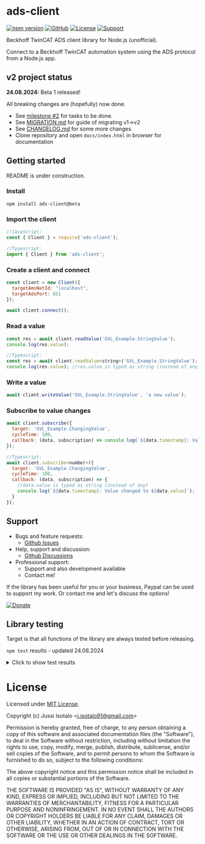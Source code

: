 # ads-client


[![npm version](https://img.shields.io/npm/v/ads-client)](https://www.npmjs.org/package/ads-client) 
[![GitHub](https://img.shields.io/badge/View%20on-GitHub-brightgreen)](https://github.com/jisotalo/ads-client)
[![License](https://img.shields.io/github/license/jisotalo/ads-client)](https://choosealicense.com/licenses/mit/)
[![Support](https://img.shields.io/badge/Donate-PayPal-yellow)](https://www.paypal.com/donate/?business=KUWBXXCVGZZME&no_recurring=0&currency_code=EUR)

Beckhoff TwinCAT ADS client library for Node.js (unofficial). 

Connect to a Beckhoff TwinCAT automation system using the ADS protocol from a Node.js app.

## v2 project status

**24.08.2024:** Beta 1 released! 

All breaking changes are (hopefully) now done.

* See [milestone #2](https://github.com/jisotalo/ads-client/milestone/2) for tasks to be done.
* See [MIGRATION.md](https://github.com/jisotalo/ads-client/blob/v2-dev/MIGRATION.md) for guide of migrating v1->v2
* See [CHANGELOG.md](https://github.com/jisotalo/ads-client/blob/v2-dev/CHANGELOG.md) for some more changes
* Clone repository and open `docs/index.html` in browser for documentation

## Getting started

README is under construction.

### Install
`npm install ads-client@beta`

### Import the client
```js
//Javascript:
const { Client } = require('ads-client');

//Typescript:
import { Client } from 'ads-client';
```

### Create a client and connect

```js
const client = new Client({
  targetAmsNetId: "localhost",
  targetAdsPort: 851
});

await client.connect();
```

### Read a value

```js
const res = await client.readValue('GVL_Example.StringValue');
console.log(res.value);

//Typescript:
const res = await client.readValue<string>('GVL_Example.StringValue');
console.log(res.value); //res.value is typed as string (instead of any)

```

### Write a value

```js
await client.writeValue('GVL_Example.StringValue', 'a new value');
```
### Subscribe to value changes

```js
await client.subscribe({
  target: 'GVL_Example.ChangingValue',
  cycleTime: 100,
  callback: (data, subscription) => console.log(`${data.timestamp}: Value changed to ${data.value}`)
});

//Typescript:
await client.subscribe<number>({
  target: 'GVL_Example.ChangingValue',
  cycleTime: 100,
  callback: (data, subscription) => {
    //data.value is typed as string (instead of any)
    console.log(`${data.timestamp}: Value changed to ${data.value}`);
  }
});
```

## Support

* Bugs and feature requests: 
  * [Github Issues](https://github.com/jisotalo/ads-client/issues)
* Help, support and discussion: 
  * [Github Discussions](https://github.com/jisotalo/ads-client/discussions)
* Professional support: 
  * Support and also development available 
  * Contact me!

If the library has been useful for you or your business, Paypal can be used to support my work. Or contact me and let's discuss the options!

[![Donate](https://img.shields.io/badge/Donate-PayPal-yellow)](https://www.paypal.com/donate/?business=KUWBXXCVGZZME&no_recurring=0&currency_code=EUR)

## Library testing

Target is that all functions of the library are always tested before releasing.

`npm test` results - updated 24.08.2024

<details>
<summary>Click to show test results</summary>
<pre>
√ IMPORTANT NOTE: This test requires running a specific PLC project locally (https://github.com/jisotalo/ads-client-test-plc-project)                                                                                                                         
  connection
    √ client is not connected at beginning (1 ms)                                                                               
    √ checking ads client settings (1 ms)                                                                                       
    √ connecting to the target (31 ms)                                                                                          
    √ checking that test PLC project is active (13 ms)                                                                          
    √ checking that test PLC project version is correct (10 ms)                                                                 
    √ caching of symbols and data types (1 ms)                                                                                  
    √ reconnecting (36 ms)                                                                                                      
  resetting PLC to original state                                                                                               
    √ resetting PLC (514 ms)                                                                                                    
    √ checking that reset was successful (8 ms)                                                                                 
    √ checking that PLC is not running (12 ms)                                                                                  
    √ setting IsReset to false (4 ms)                                                                                           
    √ starting PLC (8 ms)                                                                                                       
    √ checking that test PLC project is running (506 ms)                                                                        
  testing PLC runtime stop, start, restart                                                                                      
    √ stopping PLC (16 ms)                                                                                                      
    √ starting PLC (15 ms)                                                                                                      
    √ restarting PLC (538 ms)                                                                                                   
  system state, PLC runtime states and device information                                                                       
    √ reading TwinCAT system state (7 ms)                                                                                       
    √ reading PLC runtime (port 851) state (5 ms)                                                                               
    √ reading PLC runtime (port 852) state (5 ms)                                                                               
    √ reading PLC runtime device info (4 ms)                                                                                    
    √ reading TwinCAT system device info (5 ms)                                                                                 
    √ reading PLC runtime symbol version (5 ms)                                                                                 
  symbols and data types                                                                                                        
    √ reading upload info (4 ms)                                                                                                
    √ reading all symbols (15 ms)                                                                                               
    √ reading single symbol information (2 ms)                                                                                  
    √ reading all data type information (19 ms)                                                                                 
    √ reading single data type information (2 ms)                                                                               
  data conversion                                                                                                               
    √ converting a raw PLC value to a Javascript variable (5 ms)                                                                
    √ converting a Javascript value to a raw PLC value (40 ms)                                                                  
  reading values                                                                                                                
    reading standard values                                                                                                     
      √ reading BOOL (15 ms)                                                                                                    
      √ reading BYTE (8 ms)                                                                                                     
      √ reading WORD (7 ms)                                                                                                     
      √ reading DWORD (6 ms)
      √ reading SINT (11 ms)                                                                                                    
      √ reading USINT (6 ms)                                                                                                    
      √ reading INT (13 ms)                                                                                                     
      √ reading UINT (7 ms)                                                                                                     
      √ reading DINT (15 ms)                                                                                                    
      √ reading UDINT (8 ms)                                                                                                    
      √ reading REAL (32 ms)                                                                                                    
      √ reading STRING (15 ms)                                                                                                  
      √ reading DATE (8 ms)                                                                                                     
      √ reading DT (13 ms)                                                                                                      
      √ reading TOD (16 ms)                                                                                                     
      √ reading TIME (9 ms)                                                                                                     
      √ reading LWORD (8 ms)                                                                                                    
      √ reading LINT (12 ms)                                                                                                    
      √ reading ULINT (7 ms)                                                                                                    
      √ reading LREAL (29 ms)                                                                                                   
      √ reading WSTRING (12 ms)                                                                                                 
      √ reading LDATE (---- TODO: Needs TC 3.1.4026 ----)                                                                       
      √ reading LDT (---- TODO: Needs TC 3.1.4026 ----)                                                                         
      √ reading LTOD (---- TODO: Needs TC 3.1.4026 ----)                                                                        
      √ reading LTIME (7 ms)                                                                                                    
    reading standard array values                                                                                               
      √ reading ARRAY OF BOOL (13 ms)                                                                                           
      √ reading ARRAY OF BYTE (8 ms)                                                                                            
      √ reading ARRAY OF WORD (7 ms)                                                                                            
      √ reading ARRAY OF DWORD (8 ms)                                                                                           
      √ reading ARRAY OF SINT (13 ms)                                                                                           
      √ reading ARRAY OF USINT (7 ms)                                                                                           
      √ reading ARRAY OF INT (15 ms)                                                                                            
      √ reading ARRAY OF UINT (8 ms)                                                                                            
      √ reading ARRAY OF DINT (16 ms)                                                                                           
      √ reading ARRAY OF UDINT (10 ms)                                                                                          
      √ reading ARRAY OF REAL (31 ms)                                                                                           
      √ reading ARRAY OF STRING (15 ms)                                                                                         
      √ reading ARRAY OF DATE (3 ms)                                                                                            
      √ reading ARRAY OF DT (14 ms)                                                                                             
      √ reading ARRAY OF TOD (14 ms)                                                                                            
      √ reading ARRAY OF TIME (8 ms)                                                                                            
      √ reading ARRAY OF LWORD (4 ms)                                                                                           
      √ reading ARRAY OF LINT (10 ms)                                                                                           
      √ reading ARRAY OF ULINT (4 ms)                                                                                           
      √ reading ARRAY OF LREAL (24 ms)                                                                                          
      √ reading ARRAY OF WSTRING (13 ms)                                                                                        
      √ reading ARRAY OF LDATE (---- TODO: Needs TC 3.1.4026 ----)                                                              
      √ reading ARRAY OF LDT (---- TODO: Needs TC 3.1.4026 ----)                                                                
      √ reading ARRAY OF LTOD (---- TODO: Needs TC 3.1.4026 ----)                                                               
      √ reading ARRAY OF LTIME (6 ms)                                                                                           
    reading complex values                                                                                                      
      √ reading STRUCT (15 ms)                                                                                                  
      √ reading ALIAS (5 ms)                                                                                                    
      √ reading ENUM (41 ms)                                                                                                    
      √ reading POINTER (address) (7 ms)                                                                                        
      √ reading SUBRANGE (7 ms)                                                                                                 
      √ reading UNION (23 ms)                                                                                                   
      √ reading FUNCTION_BLOCK (29 ms)                                                                                          
      √ reading INTERFACE (9 ms)                                                                                                
    reading complex array values                                                                                                
      √ reading ARRAY OF STRUCT (18 ms)                                                                                         
      √ reading ARRAY OF ALIAS (8 ms)                                                                                           
      √ reading ARRAY OF ENUM (40 ms)                                                                                           
      √ reading ARRAY OF POINTER (address) (7 ms)                                                                               
      √ reading ARRAY OF SUBRANGE (7 ms)
      √ reading ARRAY OF UNION (8 ms)                                                                                           
      √ reading ARRAY OF FUNCTION_BLOCK (32 ms)                                                                                 
      √ reading ARRAY OF INTERFACE (6 ms)                                                                                       
    reading special types / cases                                                                                               
      √ reading ARRAY with negative index (7 ms)                                                                                
      √ reading multi-dimensional ARRAY (8 ms)                                                                                  
      √ reading ARRAY OF ARRAY (8 ms)                                                                                           
      √ reading STRUCT with pragma: {attribute 'pack_mode' := '1'} (9 ms)                                                       
      √ reading STRUCT with pragma: {attribute 'pack_mode' := '8'} (9 ms)                                                       
      √ reading an empty FUNCTION_BLOCK (7 ms)                                                                                  
      √ reading an empty STRUCT (8 ms)                                                                                          
      √ reading an empty ARRAY (7 ms)                                                                                           
      √ reading a single BIT (14 ms)                                                                                            
      √ reading a struct with BIT types (8 ms)                                                                                  
    reading dereferenced POINTER and REFERENCE values                                                                           
      √ reading POINTER (value) (8 ms)                                                                                          
      √ reading REFERENCE (value) (8 ms)                                                                                        
    reading raw data                                                                                                            
      √ reading a raw value (5 ms)                                                                                              
      √ reading a raw value using symbol (3 ms)                                                                                 
      √ reading a raw value using path (2 ms)                                                                                   
      √ reading multiple raw values (multi/sum command) (5 ms)                                                                  
    reading (misc)                                                                                                              
      √ reading a value using symbol (5 ms)                                                                                     
  writing values                                                                                                                
    writing standard values                                                                                                     
      √ writing BOOL (23 ms)                                                                                                    
      √ writing BYTE (11 ms)                                                                                                    
      √ writing WORD (9 ms)                                                                                                     
      √ writing DWORD (9 ms)                                                                                                    
      √ writing SINT (24 ms)                                                                                                    
      √ writing USINT (12 ms)                                                                                                   
      √ writing INT (22 ms)                                                                                                     
      √ writing UINT (11 ms)                                                                                                    
      √ writing DINT (22 ms)                                                                                                    
      √ writing UDINT (9 ms)                                                                                                    
      √ writing REAL (47 ms)                                                                                                    
      √ writing STRING (24 ms)                                                                                                  
      √ writing DATE (12 ms)                                                                                                    
      √ writing DT (22 ms)                                                                                                      
      √ writing TOD (23 ms)                                                                                                     
      √ writing TIME (12 ms)
      √ writing LWORD (12 ms)                                                                                                   
      √ writing LINT (25 ms)                                                                                                    
      √ writing ULINT (12 ms)                                                                                                   
      √ writing LREAL (47 ms)                                                                                                   
      √ writing WSTRING (21 ms)                                                                                                 
      √ writing LDATE (---- TODO: Needs TC 3.1.4026 ----)                                                                       
      √ writing LDT (---- TODO: Needs TC 3.1.4026 ----)                                                                         
      √ writing LTOD (---- TODO: Needs TC 3.1.4026 ----)                                                                        
      √ writing LTIME (11 ms)                                                                                                   
    writing standard array values                                                                                               
      √ writing ARRAY OF BOOL (25 ms)                                                                                           
      √ writing ARRAY OF BYTE (12 ms)                                                                                           
      √ writing ARRAY OF WORD (10 ms)                                                                                           
      √ writing ARRAY OF DWORD (13 ms)                                                                                          
      √ writing ARRAY OF SINT (18 ms)                                                                                           
      √ writing ARRAY OF USINT (9 ms)                                                                                           
      √ writing ARRAY OF INT (19 ms)                                                                                            
      √ writing ARRAY OF UINT (12 ms)                                                                                           
      √ writing ARRAY OF DINT (19 ms)                                                                                           
      √ writing ARRAY OF UDINT (10 ms)                                                                                          
      √ writing ARRAY OF REAL (48 ms)                                                                                           
      √ writing ARRAY OF STRING (25 ms)                                                                                         
      √ writing ARRAY OF DATE (11 ms)                                                                                           
      √ writing ARRAY OF DT (21 ms)                                                                                             
      √ writing ARRAY OF TOD (25 ms)                                                                                            
      √ writing ARRAY OF TIME (12 ms)                                                                                           
      √ writing ARRAY OF LWORD (13 ms)                                                                                          
      √ writing ARRAY OF LINT (23 ms)                                                                                           
      √ writing ARRAY OF ULINT (12 ms)                                                                                          
      √ writing ARRAY OF LREAL (48 ms)                                                                                          
      √ writing ARRAY OF WSTRING (23 ms)                                                                                        
      √ writing ARRAY OF LDATE (---- TODO: Needs TC 3.1.4026 ----)                                                              
      √ writing ARRAY OF LDT (---- TODO: Needs TC 3.1.4026 ----) (1 ms)                                                         
      √ writing ARRAY OF LTOD (---- TODO: Needs TC 3.1.4026 ----)                                                               
      √ writing ARRAY OF LTIME (12 ms)                                                                                          
    writing complex values                                                                                                      
      √ writing STRUCT (22 ms)                                                                                                  
      √ writing ALIAS (11 ms)                                                                                                   
      √ writing ENUM (54 ms)                                                                                                    
      √ writing POINTER (address) (17 ms)                                                                                       
      √ writing SUBRANGE (20 ms)                                                                                                
      √ writing UNION (48 ms)                                                                                                   
      √ writing FUNCTION_BLOCK (47 ms)                                                                                          
      √ writing INTERFACE (15 ms)                                                                                               
    writing complex array values                                                                                                
      √ writing ARRAY OF STRUCT (26 ms)                                                                                         
      √ writing ARRAY OF ALIAS (13 ms)                                                                                          
      √ writing ARRAY OF ENUM (55 ms)                                                                                           
      √ writing ARRAY OF POINTER (address) (16 ms)                                                                              
      √ writing ARRAY OF SUBRANGE (11 ms)                                                                                       
      √ writing ARRAY OF UNION (13 ms)                                                                                          
      √ writing ARRAY OF FUNCTION_BLOCK (48 ms)                                                                                 
      √ writing ARRAY OF INTERFACE (15 ms)                                                                                      
    writing special types / cases                                                                                               
      √ writing ARRAY with negative index (17 ms)                                                                               
      √ writing multi-dimensional ARRAY (16 ms)                                                                                 
      √ writing ARRAY OF ARRAY (16 ms)                                                                                          
      √ writing STRUCT with pragma: {attribute 'pack_mode' := '1'} (14 ms)                                                      
      √ writing STRUCT with pragma: {attribute 'pack_mode' := '8'} (14 ms)                                                      
      √ writing an empty FUNCTION_BLOCK (7 ms)                                                                                  
      √ writing an empty STRUCT (8 ms)                                                                                          
      √ writing an empty ARRAY (7 ms)                                                                                           
      √ writing a single BIT (39 ms)                                                                                            
      √ writing a struct with BIT types (15 ms)                                                                                 
    writing dereferenced POINTER and REFERENCE values                                                                           
      √ writing POINTER (value) (21 ms)                                                                                         
      √ writing REFERENCE (value) (21 ms)                                                                                       
    writing raw data                                                                                                            
      √ writing a raw value (7 ms)                                                                                              
      √ writing a raw value using symbol (5 ms)                                                                                 
      √ writing a raw value using path (16 ms)                                                                                  
      √ writing multiple raw values (multi/sum command) (18 ms)                                                                 
    writing (misc)                                                                                                              
      √ writing a value using symbol (7 ms)                                                                                     
  variable handles                                                                                                              
    √ creating and deleting a varible handle (14 ms)
    √ reading value using a variable handle (10 ms)                                                                             
    √ writing value using a variable handle (31 ms)                                                                             
    √ creating and deleting multiple varible handles (multi/sum command) (9 ms)                                                 
  subscriptions (ADS notifications)                                                                                             
    √ subscribing and unsubscribing successfully (2036 ms)                                                                      
    √ subscribing to a changing value (10 ms) with default cycle time (3028 ms)                                                 
    √ subscribing to a changing value (10 ms) with 10 ms cycle time (27 ms)                                                     
    √ subscribing to a constant value with maximum delay of 2000 ms (2036 ms)                                                   
    √ subscribing to a raw ADS address (229 ms)                                                                                 
    √ subscribing using subscribeSymbol() (2020 ms)                                                                             
    √ subscribing to a raw ADS address using subscribeRaw() (219 ms)                                                            
  remote procedure calls (RPC methods)                                                                                          
    √ calling a RPC method (15 ms)                                                                                              
    √ calling a RPC method with struct parameters (14 ms)                                                                       
    √ calling a RPC method without return value and without parameters (9 ms)                                                   
  miscellaneous                                                                                                                 
    √ sending read write ADS command (6 ms)                                                                                     
    √ sending multiple read write ADS commands (multi/sum command) (10 ms)                                                      
  issue specific tests                                                                                                          
    issue 103 (https://github.com/jisotalo/ads-client/issues/103)                                                               
      √ calling unsubscribeAll() multiple times (should not crash to unhandled exception) (51 ms)                               
  disconnecting                                                                                                                 
    √ disconnecting client (5 ms)                                                                                               
  controlling TwinCAT system service                                                                                            
    √ connecting (1 ms)                                                                                                         
    √ setting TwinCAT system to config (2022 ms)                                                                                
    √ setting TwinCAT system to run (2027 ms)                                                                                   
    √ disconnecting (2 ms)   
</pre>
</details>

# License

Licensed under [MIT License](http://www.opensource.org/licenses/MIT).

Copyright (c) Jussi Isotalo <<j.isotalo91@gmail.com>>

Permission is hereby granted, free of charge, to any person obtaining a copy
of this software and associated documentation files (the "Software"), to deal
in the Software without restriction, including without limitation the rights
to use, copy, modify, merge, publish, distribute, sublicense, and/or sell
copies of the Software, and to permit persons to whom the Software is
furnished to do so, subject to the following conditions:

The above copyright notice and this permission notice shall be included in all
copies or substantial portions of the Software.

THE SOFTWARE IS PROVIDED "AS IS", WITHOUT WARRANTY OF ANY KIND, EXPRESS OR
IMPLIED, INCLUDING BUT NOT LIMITED TO THE WARRANTIES OF MERCHANTABILITY,
FITNESS FOR A PARTICULAR PURPOSE AND NONINFRINGEMENT. IN NO EVENT SHALL THE
AUTHORS OR COPYRIGHT HOLDERS BE LIABLE FOR ANY CLAIM, DAMAGES OR OTHER
LIABILITY, WHETHER IN AN ACTION OF CONTRACT, TORT OR OTHERWISE, ARISING FROM,
OUT OF OR IN CONNECTION WITH THE SOFTWARE OR THE USE OR OTHER DEALINGS IN THE
SOFTWARE.
